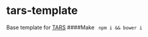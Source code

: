 # tars-template
Base template for [TARS](https://github.com/tars/tars-cli)
####Make ``` npm i && bower i```
